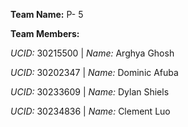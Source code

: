 **Team Name:** P- 5

**Team Members:**

*UCID:* 30215500 | *Name:* Arghya Ghosh

*UCID:* 30202347 | *Name:* Dominic Afuba

*UCID:* 30233609 | *Name:* Dylan Shiels

*UCID:* 30234836 | *Name:* Clement Luo